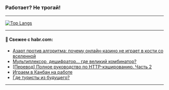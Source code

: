 ### Работает? Не трогай!

---
<!--
#### 🛠️ Technical stack:

![Java](https://img.shields.io/badge/Java-informational?logo=Oracle&style=flat&logoColor=white&color=FF4500)
![Kotlin](https://img.shields.io/badge/Kotlin-informational?logo=Kotlin&style=flat&logoColor=white&color=774D97)
![TS](https://img.shields.io/badge/TypeScript-informational?logo=typeScript&style=flat&logoColor=black&color=017acc)
![Python](https://img.shields.io/badge/Python-informational?logo=Python&style=flat&logoColor=black&color=ffdd54) <br>
![Spring](https://img.shields.io/badge/Spring-informational?logo=Spring&style=flat&logoColor=white&color=6DB33F) 
![SpringBoot](https://img.shields.io/badge/SpringBoot-informational?logo=SpringBoot&style=flat&logoColor=white&color=6DB33F)
![Nest](https://img.shields.io/badge/NestJS-informational?logo=NestJS&style=flat&logoColor=white&color=E0234E) 
![NodeJS](https://img.shields.io/badge/NodeJS-informational?logo=node.js&style=flat&logoColor=white&color=70A760)<br>
![PostgreSQL](https://img.shields.io/badge/PostgreSQL-informational?logo=PostgreSQL&style=flat&logoColor=white&color=DAA520)
![MongoDB](https://img.shields.io/badge/MongoDB-informational?logo=MongoDB&style=flat&logoColor=white&color=870000)
![Apache](https://img.shields.io/badge/Apache-informational?logo=apache&style=flat&logoColor=white&color=f74e28)

___ 
-->

<!--- #### 🛠️ : --->

[![Top Langs](https://github-readme-stats-82jvfl3w3-advtsettinggmailcoms-projects.vercel.app/api/top-langs/?username=zloylis&langs_count=10&hide_title=true&title_color=e6edf3&size_weight=0.5&count_weight=0.5&layout=compact&hide_progress=true&hide_border=true&theme=dracula&hide=css,makefile,cmake)](https://github.com/zloylis)

<!---


####  :octocat:&nbsp;&nbsp; Статистика:

![GitHub stats](https://github-readme-stats-u2qms2cxw-advtsettinggmailcoms-projects.vercel.app/api?username=zloylis&show_icons=true&hide_border=true&theme=dracula&title_color=e6edf3&include_all_commits=true&count_private=true&hide_rank=false&hide_title=true&rank_icon=github)
-->
---

#### 💬 Свежее с habr.com:

<!-- BLOG-POST-LIST:START -->
- [Азарт против алгоритма: почему онлайн-казино не играет в кости со вселенной](https://habr.com/ru/articles/960532/?utm_source=habrahabr&utm_medium=rss&utm_campaign=960532)
- [Мультиплексор, дешифратор… где великий комбинатор?](https://habr.com/ru/companies/yadro/articles/960500/?utm_source=habrahabr&utm_medium=rss&utm_campaign=960500)
- [[Перевод] Полное руководство по HTTP-кэшированию. Часть 2](https://habr.com/ru/companies/timeweb/articles/958898/?utm_source=habrahabr&utm_medium=rss&utm_campaign=958898)
- [Играем в Канбан на работе](https://habr.com/ru/companies/skbkontur/articles/959856/?utm_source=habrahabr&utm_medium=rss&utm_campaign=959856)
- [Где туристы из будущего?](https://habr.com/ru/companies/ruvds/articles/959462/?utm_source=habrahabr&utm_medium=rss&utm_campaign=959462)
<!-- BLOG-POST-LIST:END -->

---
